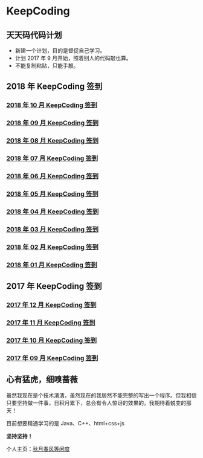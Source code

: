 # KeepCoding

## 天天码代码计划

- 新建一个计划，目的是督促自己学习。
- 计划 2017 年 9 月开始，照着别人的代码敲也算。
- 不能复制粘贴，只能手敲。

## 2018 年 KeepCoding 签到

<h3><a href="2018/10">2018 年 10 月 KeepCoding 签到</a></h3>

<h3><a href="2018/09">2018 年 09 月 KeepCoding 签到</a></h3>

<h3><a href="2018/08">2018 年 08 月 KeepCoding 签到</a></h3>

<h3><a href="2018/07">2018 年 07 月 KeepCoding 签到</a></h3>

<h3><a href="2018/06">2018 年 06 月 KeepCoding 签到</a></h3>

<h3><a href="2018/05">2018 年 05 月 KeepCoding 签到</a></h3>

<h3><a href="2018/04">2018 年 04 月 KeepCoding 签到</a></h3>

<h3><a href="2018/03">2018 年 03 月 KeepCoding 签到</a></h3>

<h3><a href="2018/02">2018 年 02 月 KeepCoding 签到</a></h3>

<h3><a href="2018/01">2018 年 01 月 KeepCoding 签到</a></h3>

## 2017 年 KeepCoding 签到

<h3><a href="2017/12">2017 年 12 月 KeepCoding 签到</a></h3>

<h3><a href="2017/11">2017 年 11 月 KeepCoding 签到</a></h3>

<h3><a href="2017/10">2017 年 10 月 KeepCoding 签到</a></h3>

<h3><a href="2017/09">2017 年 09 月 KeepCoding 签到</a></h3>

## 心有猛虎，细嗅蔷薇

虽然我现在是个技术渣渣，虽然现在的我居然不能完整的写出一个程序。但我相信只要坚持做一件事，日积月累下，总会有令人惊讶的效果的。我期待着蜕变的那天！

目前想要精通学习的是 Java、C++、html+css+js

**坚持坚持！**

个人主页：<a href="http://renkaigis.com/" target="_blank">秋月春风等闲度</a>